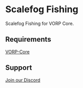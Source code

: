 # Scalefog Fishing

Scalefog Fishing for VORP Core. 

## Requirements
[VORP-Core](https://github.com/VORPCORE/VORP-Core/releases)

## Support

[Join our Discord](https://scalefog.com/discord)
